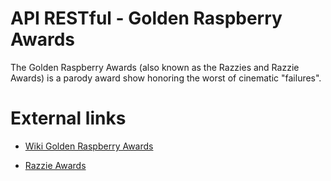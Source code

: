 # API RESTful - Golden Raspberry Awards


The Golden Raspberry Awards (also known as the Razzies and Razzie Awards) is a parody award show honoring the worst of cinematic "failures". 


# External links

- [Wiki Golden Raspberry Awards](https://en.wikipedia.org/wiki/Golden_Raspberry_Awards)

- [Razzie Awards](https://www.razzies.com/index.html)

